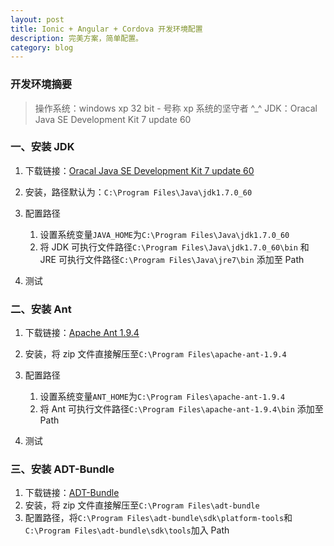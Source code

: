 ```yaml
---
layout: post
title: Ionic + Angular + Cordova 开发环境配置
description: 完美方案，简单配置。
category: blog
---
```


### 开发环境摘要

> 操作系统：windows xp 32 bit - 号称 xp 系统的坚守者 ^_^
> JDK：Oracal Java SE Development Kit 7 update 60

### 一、安装 JDK

1. 下载链接：[Oracal Java SE Development Kit 7 update 60](http://download.oracle.com/otn-pub/java/jdk/7u60-b19-demos/jdk-7u60-windows-i586-demos.zip)
2. 安装，路径默认为：``C:\Program Files\Java\jdk1.7.0_60``
3. 配置路径
    
    1. 设置系统变量``JAVA_HOME``为``C:\Program Files\Java\jdk1.7.0_60``
    2. 将 JDK 可执行文件路径``C:\Program Files\Java\jdk1.7.0_60\bin`` 和 JRE 可执行文件路径``C:\Program Files\Java\jre7\bin`` 添加至 Path
4. 测试

### 二、安装 Ant

1. 下载链接：[Apache Ant 1.9.4](http://apache.fayea.com/apache-mirror//ant/binaries/apache-ant-1.9.4-bin.zip)
2. 安装，将 zip 文件直接解压至``C:\Program Files\apache-ant-1.9.4``
3. 配置路径

    1. 设置系统变量``ANT_HOME``为``C:\Program Files\apache-ant-1.9.4``
    2. 将 Ant 可执行文件路径``C:\Program Files\apache-ant-1.9.4\bin`` 添加至 Path
4. 测试

### 三、安装 ADT-Bundle

1. 下载链接：[ADT-Bundle](http://developer.android.com/sdk/index.html)
2. 安装，将 zip 文件直接解压至``C:\Program Files\adt-bundle``
3. 配置路径，将``C:\Program Files\adt-bundle\sdk\platform-tools``和``C:\Program Files\adt-bundle\sdk\tools``加入 Path

[Beetaa]:    http://beetaa.com  "Beetaa"
